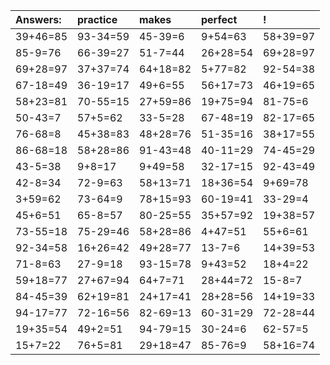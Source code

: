 | Answers: | practice | makes | perfect | ! |
| :--- | :--- | :--- | :--- | :--- |
| 39+46=85 | 93-34=59 | 45-39=6 | 9+54=63 | 58+39=97 | 
| 85-9=76 | 66-39=27 | 51-7=44 | 26+28=54 | 69+28=97 | 
| 69+28=97 | 37+37=74 | 64+18=82 | 5+77=82 | 92-54=38 | 
| 67-18=49 | 36-19=17 | 49+6=55 | 56+17=73 | 46+19=65 | 
| 58+23=81 | 70-55=15 | 27+59=86 | 19+75=94 | 81-75=6 | 
| 50-43=7 | 57+5=62 | 33-5=28 | 67-48=19 | 82-17=65 | 
| 76-68=8 | 45+38=83 | 48+28=76 | 51-35=16 | 38+17=55 | 
| 86-68=18 | 58+28=86 | 91-43=48 | 40-11=29 | 74-45=29 | 
| 43-5=38 | 9+8=17 | 9+49=58 | 32-17=15 | 92-43=49 | 
| 42-8=34 | 72-9=63 | 58+13=71 | 18+36=54 | 9+69=78 | 
| 3+59=62 | 73-64=9 | 78+15=93 | 60-19=41 | 33-29=4 | 
| 45+6=51 | 65-8=57 | 80-25=55 | 35+57=92 | 19+38=57 | 
| 73-55=18 | 75-29=46 | 58+28=86 | 4+47=51 | 55+6=61 | 
| 92-34=58 | 16+26=42 | 49+28=77 | 13-7=6 | 14+39=53 | 
| 71-8=63 | 27-9=18 | 93-15=78 | 9+43=52 | 18+4=22 | 
| 59+18=77 | 27+67=94 | 64+7=71 | 28+44=72 | 15-8=7 | 
| 84-45=39 | 62+19=81 | 24+17=41 | 28+28=56 | 14+19=33 | 
| 94-17=77 | 72-16=56 | 82-69=13 | 60-31=29 | 72-28=44 | 
| 19+35=54 | 49+2=51 | 94-79=15 | 30-24=6 | 62-57=5 | 
| 15+7=22 | 76+5=81 | 29+18=47 | 85-76=9 | 58+16=74 | 
